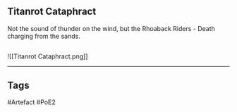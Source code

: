 ## Titanrot Cataphract
Not the sound of thunder on the wind, but the Rhoaback Riders - Death charging from the sands.
##
![[Titanrot Cataphract.png]]

---
## Tags
#Artefact
#PoE2